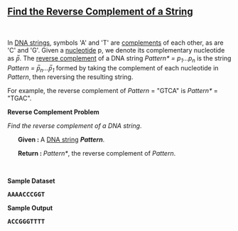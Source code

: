 <h2><a href="https://rosalind.info/problems/ba1c/">Find the Reverse Complement of a String</a></h2>

<p>&nbsp;</p>
<p><strong class="example"></strong></p>

<p>In <a href="https://rosalind.info/glossary/dna-string/">DNA strings</a>,  symbols 'A' and 'T' are <a href="https://rosalind.info/glossary/complementary-base/">complements</a> of each other, as are 'C' and 'G'. Given a <a href="https://rosalind.info/glossary/nucleotide/">nucleotide</a> p, we denote its complementary nucleotide as <i>p̅</i>. The <a href="https://rosalind.info/glossary/reverse-complement/"> reverse complement</a> of a DNA string <i>Pattern* = p<sub>1</sub>…p<sub>n</sub></i> is the string <i>Pattern = p̅<sub>n</sub>…p̅<sub>1</sub></i> formed by taking the complement of each nucleotide in <i>Pattern</i>, then reversing the resulting string. </p>
<p>For example, the reverse complement of <i>Pattern</i> = "GTCA" is <i>Pattern*</i> = "TGAC".</p>


<p><strong class="example">Reverse Complement Problem</strong></p>
<p><i>Find the reverse complement of a DNA string</i>.</p>

<ol>
<p><strong>Given : </strong> A <a href="https://rosalind.info/glossary/dna-string/">DNA string</a> <strong><i>Pattern</i></strong>.</p>
<p><strong>Return : </strong><i>Pattern*</i>, the reverse complement of <i>Pattern</i>.</p>
</ol>


<p>&nbsp;</p>
<p><strong class="example">Sample Dataset</strong></p>
<pre>
<strong>AAAACCCGGT</strong>
</pre>
<p><strong class="example">Sample Output</strong></p>
<pre>
<strong>ACCGGGTTTT</strong>
</pre>
